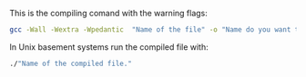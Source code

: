 This is the compiling comand with the warning flags:
```bash
gcc -Wall -Wextra -Wpedantic  "Name of the file" -o "Name do you want to the executable file"
```
In Unix basement systems run the compiled file with:
```bash
./"Name of the compiled file."
```
